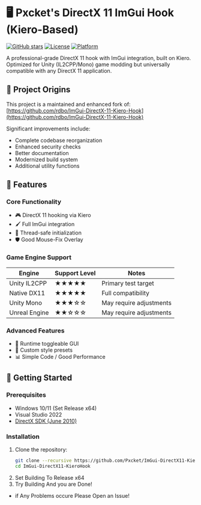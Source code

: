 # 🖥️ Pxcket's DirectX 11 ImGui Hook (Kiero-Based)

[![GitHub stars](https://img.shields.io/github/stars/Pxcket/ImGui-DirectX11-KieroHook?style=social)](https://github.com/Pxcket/ImGui-DirectX11-KieroHook/stargazers)
[![License](https://img.shields.io/badge/license-MIT-blue.svg)](LICENSE)
[![Platform](https://img.shields.io/badge/platform-Windows-0078d7.svg)](https://en.wikipedia.org/wiki/Microsoft_Windows)

A professional-grade DirectX 11 hook with ImGui integration, built on Kiero. Optimized for Unity (IL2CPP/Mono) game modding but universally compatible with any DirectX 11 application.

## 📌 Project Origins

This project is a maintained and enhanced fork of:
[https://github.com/rdbo/ImGui-DirectX-11-Kiero-Hook](https://github.com/rdbo/ImGui-DirectX-11-Kiero-Hook)

Significant improvements include:
- Complete codebase reorganization
- Enhanced security checks
- Better documentation
- Modernized build system
- Additional utility functions

## 🌟 Features

### Core Functionality
- 🎮 DirectX 11 hooking via Kiero
- 🖌️ Full ImGui integration
- 🧵 Thread-safe initialization
- 🛡️ Good Mouse-Fix Overlay 

### Game Engine Support
| Engine        | Support Level | Notes                  |
|---------------|---------------|------------------------|
| Unity IL2CPP  | ★★★★★        | Primary test target    |
| Native DX11   | ★★★★★        | Full compatibility     |
| Unity Mono    | ★★★☆☆        | May require adjustments|
| Unreal Engine | ★★☆☆☆        | May require adjustments|

### Advanced Features
- 🔄 Runtime toggleable GUI
- 🎨 Custom style presets
- 📊 Simple Code / Good Performance

## 🚀 Getting Started

### Prerequisites
- Windows 10/11 (Set Release x64)
- Visual Studio 2022
- [DirectX SDK (June 2010)](https://www.microsoft.com/en-us/download/details.aspx?id=6812)

### Installation

1. Clone the repository:
   ```bash
   git clone --recursive https://github.com/Pxcket/ImGui-DirectX11-KieroHook.git
   cd ImGui-DirectX11-KieroHook
2. Set Building To Release x64
3. Try Building And you are Done!

- if Any Problems occure Please Open an Issue!
   
